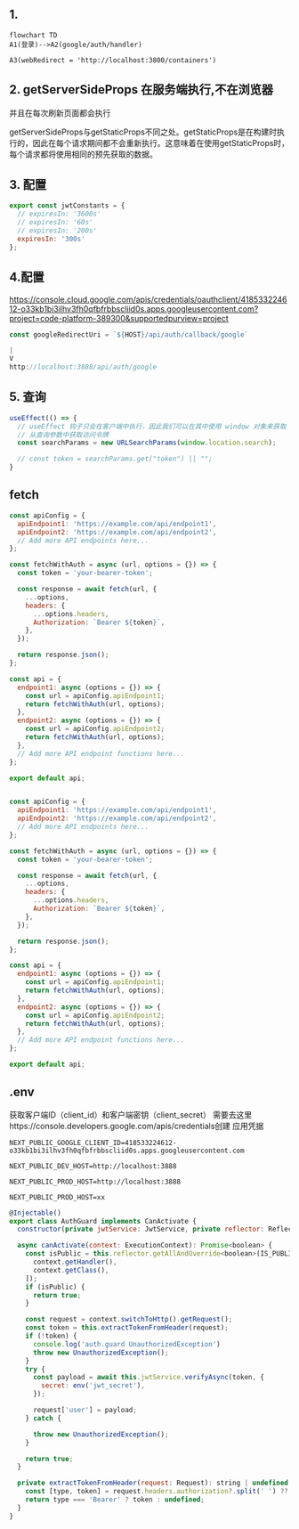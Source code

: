 
## 1. 
```mermaid
flowchart TD
A1(登录)-->A2(google/auth/handler)

A3(webRedirect = 'http://localhost:3800/containers')
```

## 2. getServerSideProps 在服务端执行,不在浏览器
并且在每次刷新页面都会执行

getServerSideProps与getStaticProps不同之处。getStaticProps是在构建时执行的，因此在每个请求期间都不会重新执行。这意味着在使用getStaticProps时，每个请求都将使用相同的预先获取的数据。

## 3. 配置
```js
export const jwtConstants = {
  // expiresIn: '3600s'
  // expiresIn: '60s'
  // expiresIn: '200s'
  expiresIn: '300s'
};
```

## 4.配置
https://console.cloud.google.com/apis/credentials/oauthclient/418533224612-o33kb1bi3ilhv3fh0qfbfrbbscliid0s.apps.googleusercontent.com?project=code-platform-389300&supportedpurview=project
```js
const googleRedirectUri = `${HOST}/api/auth/callback/google`

|
V
http://localhost:3888/api/auth/google
```


## 5. 查询
```js
useEffect(() => {
  // useEffect 钩子只会在客户端中执行，因此我们可以在其中使用 window 对象来获取 URL 参数的值
  // 从查询参数中获取访问令牌
  const searchParams = new URLSearchParams(window.location.search);

  // const token = searchParams.get("token") || "";
}
```

## fetch 
```js
const apiConfig = {
  apiEndpoint1: 'https://example.com/api/endpoint1',
  apiEndpoint2: 'https://example.com/api/endpoint2',
  // Add more API endpoints here...
};

const fetchWithAuth = async (url, options = {}) => {
  const token = 'your-bearer-token';

  const response = await fetch(url, {
    ...options,
    headers: {
      ...options.headers,
      Authorization: `Bearer ${token}`,
    },
  });

  return response.json();
};

const api = {
  endpoint1: async (options = {}) => {
    const url = apiConfig.apiEndpoint1;
    return fetchWithAuth(url, options);
  },
  endpoint2: async (options = {}) => {
    const url = apiConfig.apiEndpoint2;
    return fetchWithAuth(url, options);
  },
  // Add more API endpoint functions here...
};

export default api;


const apiConfig = {
  apiEndpoint1: 'https://example.com/api/endpoint1',
  apiEndpoint2: 'https://example.com/api/endpoint2',
  // Add more API endpoints here...
};

const fetchWithAuth = async (url, options = {}) => {
  const token = 'your-bearer-token';

  const response = await fetch(url, {
    ...options,
    headers: {
      ...options.headers,
      Authorization: `Bearer ${token}`,
    },
  });

  return response.json();
};

const api = {
  endpoint1: async (options = {}) => {
    const url = apiConfig.apiEndpoint1;
    return fetchWithAuth(url, options);
  },
  endpoint2: async (options = {}) => {
    const url = apiConfig.apiEndpoint2;
    return fetchWithAuth(url, options);
  },
  // Add more API endpoint functions here...
};

export default api;
```

## .env
获取客户端ID（client_id）和客户端密钥（client_secret）
需要去这里https://console.developers.google.com/apis/credentials创建 应用凭据

```
NEXT_PUBLIC_GOOGLE_CLIENT_ID=418533224612-o33kb1bi3ilhv3fh0qfbfrbbscliid0s.apps.googleusercontent.com

NEXT_PUBLIC_DEV_HOST=http://localhost:3888

NEXT_PUBLIC_PROD_HOST=http://localhost:3888

NEXT_PUBLIC_PROD_HOST=xx
```


```js
@Injectable()
export class AuthGuard implements CanActivate {
  constructor(private jwtService: JwtService, private reflector: Reflector) {}

  async canActivate(context: ExecutionContext): Promise<boolean> {
    const isPublic = this.reflector.getAllAndOverride<boolean>(IS_PUBLIC_KEY, [
      context.getHandler(),
      context.getClass(),
    ]);
    if (isPublic) {
      return true;
    }

    const request = context.switchToHttp().getRequest();
    const token = this.extractTokenFromHeader(request);
    if (!token) {
      console.log('auth.guard UnauthorizedException')
      throw new UnauthorizedException();
    }
    try {
      const payload = await this.jwtService.verifyAsync(token, {
        secret: env('jwt_secret'),
      });

      request['user'] = payload;
    } catch {

      throw new UnauthorizedException();
    }

    return true;
  }

  private extractTokenFromHeader(request: Request): string | undefined {
    const [type, token] = request.headers.authorization?.split(' ') ?? [];
    return type === 'Bearer' ? token : undefined;
  }
}
```